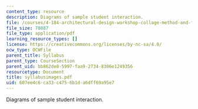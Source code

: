 ```yaml
---
content_type: resource
description: Diagrams of sample student interaction.
file: /courses/4-184-architectural-design-workshop-collage-method-and-form-spring-2004/607ee4c6ca33c4756b1da6dff69a95e7_syllabusimages.pdf
file_size: 70887
file_type: application/pdf
learning_resource_types: []
license: https://creativecommons.org/licenses/by-nc-sa/4.0/
ocw_type: OCWFile
parent_title: Syllabus
parent_type: CourseSection
parent_uid: bb862de8-5997-faa9-2734-8306e1249356
resourcetype: Document
title: syllabusimages.pdf
uid: 607ee4c6-ca33-c475-6b1d-a6dff69a95e7
---
```

Diagrams of sample student interaction.